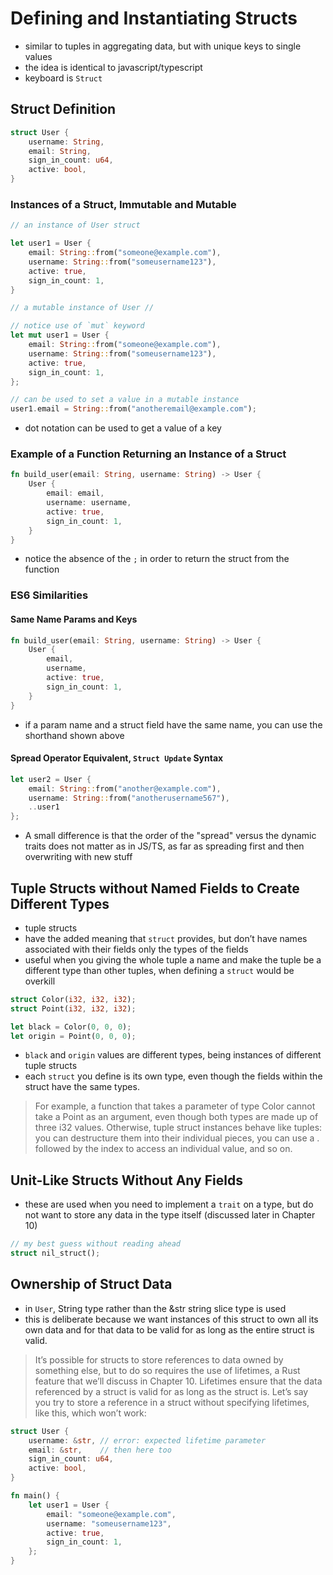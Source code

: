# Defining and Instantiating Structs

- similar to tuples in aggregating data, but with unique keys to single values
- the idea is identical to javascript/typescript
- keyboard is `Struct`

## Struct Definition

```rust
struct User {
    username: String,
    email: String,
    sign_in_count: u64,
    active: bool,
}
```

### Instances of a Struct, Immutable and Mutable

```rust
// an instance of User struct

let user1 = User {
    email: String::from("someone@example.com"),
    username: String::from("someusername123"),
    active: true,
    sign_in_count: 1,
}

// a mutable instance of User //

// notice use of `mut` keyword
let mut user1 = User {
    email: String::from("someone@example.com"),
    username: String::from("someusername123"),
    active: true,
    sign_in_count: 1,
};

// can be used to set a value in a mutable instance
user1.email = String::from("anotheremail@example.com");
```

- dot notation can be used to get a value of a key

### Example of a Function Returning an Instance of a Struct

```rust
fn build_user(email: String, username: String) -> User {
    User {
        email: email,
        username: username,
        active: true,
        sign_in_count: 1,
    }
}
```

- notice the absence of the `;` in order to return the struct from the function

### ES6 Similarities

#### Same Name Params and Keys

```rust
fn build_user(email: String, username: String) -> User {
    User {
        email,
        username,
        active: true,
        sign_in_count: 1,
    }
}
```

- if a param name and a struct field have the same name, you can use the shorthand shown above

#### Spread Operator Equivalent, `Struct Update` Syntax

```rust
let user2 = User {
    email: String::from("another@example.com"),
    username: String::from("anotherusername567"),
    ..user1
};
```

- A small difference is that the order of the "spread" versus the dynamic traits does not matter as in JS/TS, as far as spreading first and then overwriting with new stuff

## Tuple Structs without Named Fields to Create Different Types

- tuple structs
- have the added meaning that `struct` provides, but don’t have names associated with their fields only the types of the fields
- useful when you giving the whole tuple a name and make the tuple be a different type than other tuples, when defining a `struct` would be overkill

```rust
struct Color(i32, i32, i32);
struct Point(i32, i32, i32);

let black = Color(0, 0, 0);
let origin = Point(0, 0, 0);
```

- `black` and `origin` values are different types, being instances of different tuple structs
- each `struct` you define is its own type, even though the fields within the struct have the same types.

> For example, a function that takes a parameter of type Color cannot take a Point as an argument, even though both types are made up of three i32 values. Otherwise, tuple struct instances behave like tuples: you can destructure them into their individual pieces, you can use a . followed by the index to access an individual value, and so on.

## Unit-Like Structs Without Any Fields

- these are used when you need to implement a `trait` on a type, but do not want to store any data in the type itself (discussed later in Chapter 10)

```rust
// my best guess without reading ahead
struct nil_struct();
```

## Ownership of Struct Data

- in `User`, String type rather than the &str string slice type is used
- this is deliberate because we want instances of this struct to own all its own data and for that data to be valid for as long as the entire struct is valid.

> It’s possible for structs to store references to data owned by something else, but to do so requires the use of lifetimes, a Rust feature that we’ll discuss in Chapter 10. Lifetimes ensure that the data referenced by a struct is valid for as long as the struct is. Let’s say you try to store a reference in a struct without specifying lifetimes, like this, which won’t work:

```rust
struct User {
    username: &str, // error: expected lifetime parameter
    email: &str,    // then here too
    sign_in_count: u64,
    active: bool,
}

fn main() {
    let user1 = User {
        email: "someone@example.com",
        username: "someusername123",
        active: true,
        sign_in_count: 1,
    };
}
```